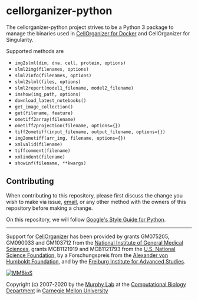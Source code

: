 # cellorganizer-python

The cellorganizer-python project strives to be a Python 3 package to manage the binaries used in [CellOrganizer for Docker](https://github.com/murphygroup/docker-cellorganizer-jupyter-notebook) and CellOrganizer for Singularity.

Supported methods are

* `img2slml(dim, dna, cell, protein, options)`
* `slml2img(filenames, options)`
* `slml2info(filenames, options)`
* `slml2slml(files, options)`
* `slml2report(model1_filename, model2_filename)`
* `imshow(img_path, options)`
* `download_latest_notebooks()`
* `get_image_collection()`
* `get(filename, feature)`
* `ometiff2array(filename)`
* `ometiff2projection(filename, options={})`
* `tiff2ometiff(input_filename, output_filename, options={})`
* `img2ometiff(arr_img, filename, options={})`
* `xmlvalid(filename)`
* `tiffcomment(filename)`
* `xmlindent(filename)`
* `showinf(filename, **kwargs)`

## Contributing

When contributing to this repository, please first discuss the change you wish to make via issue, [email](mailto:cellorganizer-dev@compbio.cmu.edu), or any other method with the owners of this repository before making a change.

On this repository, we will follow [Google's Style Guide for Python](https://github.com/google/styleguide/blob/gh-pages/pyguide.md).

---

Support for [CellOrganizer](http://cellorganizer.org/) has been provided by grants GM075205, GM090033 and GM103712 from the [National Institute of General Medical Sciences](http://www.nigms.nih.gov/), grants MCB1121919 and MCB1121793 from the [U.S. National Science Foundation](http://nsf.gov/), by a Forschungspreis from the [Alexander von Humboldt Foundation](http://www.humboldt-foundation.de/), and by the [Freiburg Institute for Advanced Studies](http://www.frias.uni-freiburg.de/lifenet?set_language=en).

[![MMBioS](https://i1.wp.com/www.cellorganizer.org/wp-content/uploads/2017/08/MMBioSlogo-e1503517857313.gif?h=60)](http://www.mmbios.org)

Copyright (c) 2007-2020 by the [Murphy Lab](http://murphylab.web.cmu.edu) at the [Computational Biology Department](http://www.cbd.cmu.edu) in [Carnegie Mellon University](http://www.cmu.edu)
